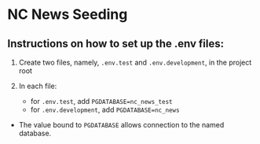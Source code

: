 # NC News Seeding

## Instructions on how to set up the .env files:

1. Create two files, namely, <code>.env.test</code> and <code>.env.development</code>, in the project root

2. In each file:
    - for <code>.env.test</code>, add <code>PGDATABASE=nc_news_test</code>
    - for <code>.env.development</code>, add <code>PGDATABASE=nc_news</code>

- The value bound to <code>PGDATABASE</code> allows connection to the named database.
